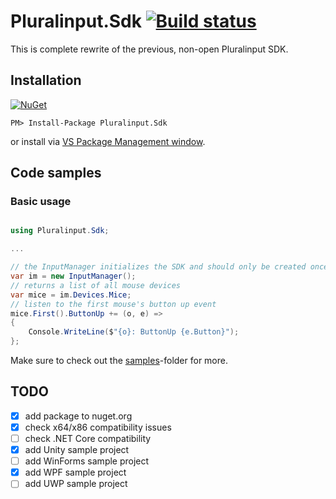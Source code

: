 # Pluralinput.Sdk [![Build status](https://ci.appveyor.com/api/projects/status/sncj8u6naeob4wbt?svg=true)](https://ci.appveyor.com/project/chgl/pluralinput-sdk)
This is complete rewrite of the previous, non-open Pluralinput SDK.

## Installation
[![NuGet](https://img.shields.io/nuget/v/Pluralinput.Sdk.svg?style=flat-square)](https://www.nuget.org/packages/Pluralinput.Sdk/)

```
PM> Install-Package Pluralinput.Sdk
```
or install via [VS Package Management window](https://docs.nuget.org/ndocs/tools/package-manager-ui).

## Code samples

### Basic usage
```csharp

using Pluralinput.Sdk;

...

// the InputManager initializes the SDK and should only be created once per application
var im = new InputManager();
// returns a list of all mouse devices
var mice = im.Devices.Mice;
// listen to the first mouse's button up event
mice.First().ButtonUp += (o, e) =>
{
    Console.WriteLine($"{o}: ButtonUp {e.Button}");
};
```
Make sure to check out the [samples](/samples)-folder for more.

## TODO
- [x] add package to nuget.org
- [x] check x64/x86 compatibility issues
- [ ] check .NET Core compatibility
- [x] add Unity sample project
- [ ] add WinForms sample project
- [x] add WPF sample project
- [ ] add UWP sample project
